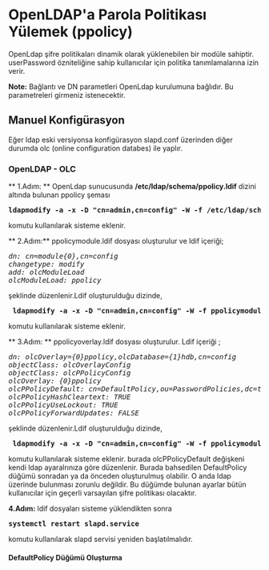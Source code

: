 # OpenLDAP'a Parola Politikası Yülemek (ppolicy)
OpenLdap şifre politikaları dinamik olarak yüklenebilen bir modüle sahiptir. userPassword özniteliğine sahip kullanıcılar için politika tanımlamalarına izin verir. 

**Note:**  Bağlantı ve DN parametleri OpenLdap kurulumuna bağlıdır. Bu parametreleri girmeniz istenecektir.

## Manuel Konfigürasyon

Eğer ldap eski versiyonsa konfigürasyon slapd.conf üzerinden diğer durumda olc (online configuration databes) ile yaplır.
### OpenLDAP - OLC
** 1.Adım: **  OpenLdap sunucusunda **/etc/ldap/schema/ppolicy.ldif** dizini altında bulunan ppolicy şeması 
<pre><b>ldapmodify -a -x -D "cn=admin,cn=config" -W -f /etc/ldap/schema/ppolicy.ldif</b></pre>

komutu kullanılarak sisteme eklenir.

** 2.Adım:** ppolicymodule.ldif dosyası oluşturulur ve ldif içeriği;
<pre><i>dn: cn=module{0},cn=config
changetype: modify
add: olcModuleLoad
olcModuleLoad: ppolicy 
</i></pre>

şeklinde düzenlenir.Ldif oluşturulduğu dizinde,
<pre> <b>ldapmodify -a -x -D "cn=admin,cn=config" -W -f ppolicymodule.ldif</b></pre>

komutu kullanılarak sisteme eklenir.

** 3.Adım: ** ppolicyoverlay.ldif dosyası oluşturulur. Ldif içeriği ;

<pre><i>dn: olcOverlay={0}ppolicy,olcDatabase={1}hdb,cn=config
objectClass: olcOverlayConfig
objectClass: olcPPolicyConfig
olcOverlay: {0}ppolicy
olcPPolicyDefault: cn=DefaultPolicy,ou=PasswordPolicies,dc=tuncay,dc=colak
olcPPolicyHashCleartext: TRUE
olcPPolicyUseLockout: TRUE
olcPPolicyForwardUpdates: FALSE
</i></pre>

şeklinde düzenlenir.Ldif oluşturulduğu dizinde,
<pre> <b>ldapmodify -a -x -D "cn=admin,cn=config" -W -f ppolicymodule.ldif </b></pre>

komutu kullanılarak sisteme eklenir.
burada olcPPolicyDefault değişkeni kendi ldap ayaralrınıza göre düzenlenir. Burada bahsedilen DefaultPolicy düğümü sonradan ya da önceden oluşturulmuş olabilir. O anda ldap üzerinde bulunması zorunlu değildir. Bu düğümde bulunan ayarlar bütün kullanıcılar için geçerli varsayılan şifre politikası olacaktır.

**4.Adım:** ldif dosyaları sisteme yüklendikten sonra 
<pre><b>systemctl restart slapd.service</b></pre>

komutu kullanılarak slapd servisi yeniden başlatılmalıdır.

#### DefaultPolicy Düğümü Oluşturma



